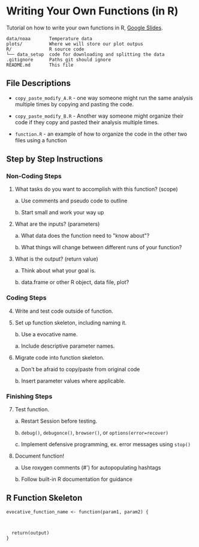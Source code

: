 # Writing Your Own Functions (in R)

Tutorial on how to write your own functions in R, [Google Slides][slides].

[slides]: https://docs.google.com/presentation/d/1biJUPsf3farPX9GDToQ8CnAlo5BRAxImaqBYgLJ5CcI/edit?usp=sharing

```
data/noaa       Temperature data
plots/          Where we will store our plot outpus
R/              R source code
└── data_setup  code for downloading and splitting the data
.gitignore      Paths git should ignore
README.md       This file

```

## File Descriptions

* `copy_paste_modify_A.R` - one way someone might run the same analysis multiple
  times by copying and pasting the code. 

* `copy_paste_modify_B.R` - Another way someone might organize their code if 
  they copy and pasted their analysis multiple times.

* `function.R` - an example of how to organize the code in the other two files
  using a function

## Step by Step Instructions

### Non-Coding Steps

1. What tasks do you want to accomplish with this function? (scope)

    a. Use comments and pseudo code to outline
    
    b. Start small and work your way up
  
2. What are the inputs? (parameters)

    a. What data does the function need to "know about"?
    
    b. What things will change between different runs of your function?
    
3. What is the output? (return value)

    a. Think about what your goal is.
    
    b. data.frame or other R object, data file, plot? 

### Coding Steps
4. Write and test code outside of function.

5. Set up function skeleton, including naming it.

      b. Use a evocative name.
      
      a. Include descriptive parameter names. 
      
6. Migrate code into function skeleton.
    
    a. Don't be afraid to copy/paste from original code 
    
    b. Insert parameter values where applicable.
  
### Finishing Steps

7. Test function.

    a. Restart Session before testing.
    
    b. `debug()`, `debugonce()`, `browser()`, or `options(error=recover)`
    
    c. Implement defensive programming, ex. error messages using `stop()`
  
8. Document function!

    a. Use roxygen comments (#') for autopopulating hashtags
    
    b. Follow built-in R documentation for guidance

## R Function Skeleton

```
evocative_function_name <- function(param1, param2) {



  return(output)
}

```